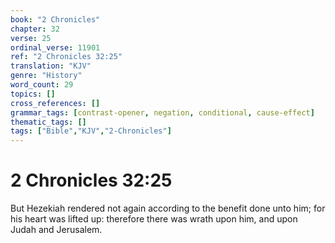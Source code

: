 ```yaml
---
book: "2 Chronicles"
chapter: 32
verse: 25
ordinal_verse: 11901
ref: "2 Chronicles 32:25"
translation: "KJV"
genre: "History"
word_count: 29
topics: []
cross_references: []
grammar_tags: [contrast-opener, negation, conditional, cause-effect]
thematic_tags: []
tags: ["Bible","KJV","2-Chronicles"]
---
```


# 2 Chronicles 32:25

But Hezekiah rendered not again according to the benefit done unto him; for his heart was lifted up: therefore there was wrath upon him, and upon Judah and Jerusalem.
